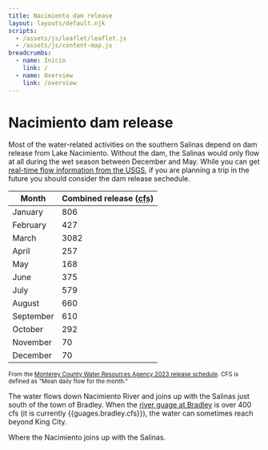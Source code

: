 ```yaml
---
title: Nacimiento dam release
layout: layouts/default.njk
scripts:
  - /assets/js/leaflet/leaflet.js
  - /assets/js/content-map.js
breadcrumbs:
  - name: Inicio
    link: /
  - name: Overview
    link: /overview
---
```


# Nacimiento dam release

Most of the water-related activities on the southern Salinas depend on dam release from Lake Nacimiento. Without the dam, the Salinas would only flow at all during the wet season between December and May. While you can get [real-time flow information from the USGS](https://waterdata.usgs.gov/nwis/uv?site_no=11150500), if you are planning a trip in the future you should consider the dam release sechedule.

| Month     | Combined release (<abbr title="Cubic-feet per second">cfs</abbr>) |
| --------- | ----------------------------------------------------------------- |
| January   | 806                                                               |
| February  | 427                                                               |
| March     | 3082                                                              |
| April     | 257                                                               |
| May       | 168                                                               |
| June      | 375                                                               |
| July      | 579                                                               |
| August    | 660                                                               |
| September | 610                                                               |
| October   | 292                                                               |
| November  | 70                                                                |
| December  | 70                                                                |

<small>From the [Monterey County Water Resources Agency 2023 release schedule](https://www.co.monterey.ca.us/home/showpublisheddocument/121560/638174902801170000). CFS is defined as "Mean daily flow for the month."</small>

The water flows down Nacimiento River and joins up with the Salinas just south of the town of Bradley. When the [river guage at Bradley](https://waterdata.usgs.gov/nwis/uv?site_no=11150500) is over 400 cfs (it is currently {{guages.bradley.cfs}}), the water can sometimes reach beyond King City.

<div class="map medium bordered">
  <div id="map" data-lat="35.832921" data-lon="-120.756226" data-zoom="11"></div>
  <p class="note">Where the Nacimiento joins up with the Salinas.</p>
</div>
